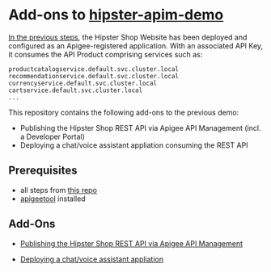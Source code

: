 # Add-ons to [hipster-apim-demo](https://github.com/mukundha/hipster-apim-demo)

[In the previous steps](https://github.com/mukundha/hipster-apim-demo), the Hipster Shop Website has been deployed and configured as an Apigee-registered application. With an associated API Key, it consumes the API Product comprising services such as:
```
productcatalogservice.default.svc.cluster.local
recommendationservice.default.svc.cluster.local
currencyservice.default.svc.cluster.local
cartservice.default.svc.cluster.local
...
```

This repository contains the following add-ons to the previous demo:
- Publishing the Hipster Shop REST API via Apigee API Management (incl. a Developer Portal)
- Deploying a chat/voice assistant appliation consuming the REST API


## Prerequisites
- all steps from [this repo](https://github.com/mukundha/hipster-apim-demo)
- [apigeetool](https://www.npmjs.com/package/apigeetool) installed


## Add-Ons

- [Publishing the Hipster Shop REST API via Apigee API Management](https://github.com/mikesson/hipster-apim-demo-addons/tree/master/1-managed-api)

- [Deploying a chat/voice assistant appliation](https://github.com/mikesson/hipster-apim-demo-addons/tree/master/2-assistant-app)

